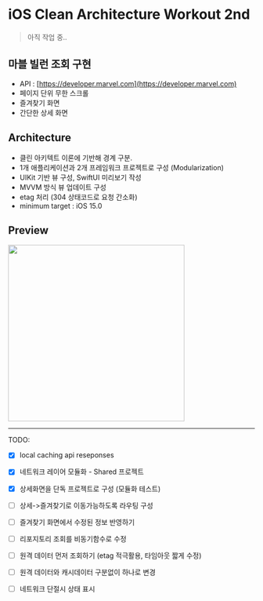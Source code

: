 # iOS Clean Architecture Workout 2nd

> 아직 작업 중..

## 마블 빌런 조회 구현  

- API : [https://developer.marvel.com](https://developer.marvel.com)
- 페이지 단위 무한 스크롤
- 즐겨찾기 화면 
- 간단한 상세 화면

## Architecture

- 클린 아키텍트 이론에 기반해 경계 구분.
- 1개 애플리케이션과 2개 프레임워크 프로젝트로 구성 (Modularization)
- UIKit 기반 뷰 구성, SwiftUI 미리보기 작성
- MVVM 방식 뷰 업데이트 구성 
- etag 처리 (304 상태코드로 요청 간소화) 
- minimum target : iOS 15.0

## Preview

[<img src="marvel-villain-low.gif" width="360px">](https://vimeo.com/880053093 "iOS앱 연습2-마블빌런즈(어중간)")

---

TODO: 
- [x] local caching api reseponses
- [x] 네트워크 레이어 모듈화 - Shared 프로젝트
- [x] 상세화면을 단독 프로젝트로 구성 (모듈화 테스트) 
- [ ] 상세->즐겨찾기로 이동가능하도록 라우팅 구성
- [ ] 즐겨찾기 화면에서 수정된 정보 반영하기
- [ ] 리포지토리 조회를 비동기함수로 수정
- [ ] 원격 데이터 먼저 조회하기 (etag 적극활용, 타임아웃 짧게 수정)
- [ ] 원격 데이터와 캐시데이터 구분없이 하나로 변경
- [ ] 네트워크 단절시 상태 표시

